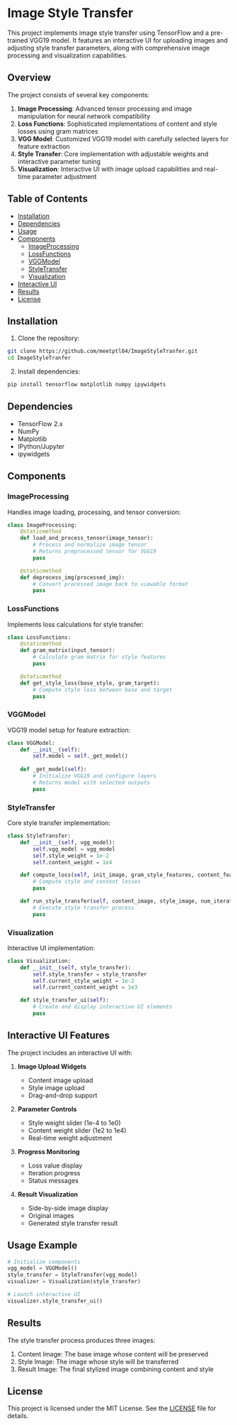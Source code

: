 # Image Style Transfer

This project implements image style transfer using TensorFlow and a pre-trained VGG19 model. It features an interactive UI for uploading images and adjusting style transfer parameters, along with comprehensive image processing and visualization capabilities.

## Overview

The project consists of several key components:

1. **Image Processing**: Advanced tensor processing and image manipulation for neural network compatibility
2. **Loss Functions**: Sophisticated implementations of content and style losses using gram matrices
3. **VGG Model**: Customized VGG19 model with carefully selected layers for feature extraction
4. **Style Transfer**: Core implementation with adjustable weights and interactive parameter tuning
5. **Visualization**: Interactive UI with image upload capabilities and real-time parameter adjustment

## Table of Contents

- [Installation](#installation)
- [Dependencies](#dependencies)
- [Usage](#usage)
- [Components](#components)
  - [ImageProcessing](#imageprocessing)
  - [LossFunctions](#lossfunctions)
  - [VGGModel](#vggmodel)
  - [StyleTransfer](#styletransfer)
  - [Visualization](#visualization)
- [Interactive UI](#interactive-ui)
- [Results](#results)
- [License](#license)

## Installation

1. Clone the repository:
```bash
git clone https://github.com/meetptl04/ImageStyleTranfer.git
cd ImageStyleTranfer
```

2. Install dependencies:
```bash
pip install tensorflow matplotlib numpy ipywidgets
```

## Dependencies

- TensorFlow 2.x
- NumPy
- Matplotlib
- IPython/Jupyter
- ipywidgets

## Components

### ImageProcessing

Handles image loading, processing, and tensor conversion:

```python
class ImageProcessing:
    @staticmethod
    def load_and_process_tensor(image_tensor):
        # Process and normalize image tensor
        # Returns preprocessed tensor for VGG19
        pass

    @staticmethod
    def deprocess_img(processed_img):
        # Convert processed image back to viewable format
        pass
```

### LossFunctions

Implements loss calculations for style transfer:

```python
class LossFunctions:
    @staticmethod
    def gram_matrix(input_tensor):
        # Calculate gram matrix for style features
        pass

    @staticmethod
    def get_style_loss(base_style, gram_target):
        # Compute style loss between base and target
        pass
```

### VGGModel

VGG19 model setup for feature extraction:

```python
class VGGModel:
    def __init__(self):
        self.model = self._get_model()
        
    def _get_model(self):
        # Initialize VGG19 and configure layers
        # Returns model with selected outputs
        pass
```

### StyleTransfer

Core style transfer implementation:

```python
class StyleTransfer:
    def __init__(self, vgg_model):
        self.vgg_model = vgg_model
        self.style_weight = 1e-2
        self.content_weight = 1e4

    def compute_loss(self, init_image, gram_style_features, content_features):
        # Compute style and content losses
        pass

    def run_style_transfer(self, content_image, style_image, num_iterations=300):
        # Execute style transfer process
        pass
```

### Visualization

Interactive UI implementation:

```python
class Visualization:
    def __init__(self, style_transfer):
        self.style_transfer = style_transfer
        self.current_style_weight = 1e-2
        self.current_content_weight = 1e3

    def style_transfer_ui(self):
        # Create and display interactive UI elements
        pass
```

## Interactive UI Features

The project includes an interactive UI with:

1. **Image Upload Widgets**
   - Content image upload
   - Style image upload
   - Drag-and-drop support

2. **Parameter Controls**
   - Style weight slider (1e-4 to 1e0)
   - Content weight slider (1e2 to 1e4)
   - Real-time weight adjustment

3. **Progress Monitoring**
   - Loss value display
   - Iteration progress
   - Status messages

4. **Result Visualization**
   - Side-by-side image display
   - Original images
   - Generated style transfer result

## Usage Example

```python
# Initialize components
vgg_model = VGGModel()
style_transfer = StyleTransfer(vgg_model)
visualizer = Visualization(style_transfer)

# Launch interactive UI
visualizer.style_transfer_ui()
```

## Results

The style transfer process produces three images:
1. Content Image: The base image whose content will be preserved
2. Style Image: The image whose style will be transferred
3. Result Image: The final stylized image combining content and style


## License

This project is licensed under the MIT License. See the [LICENSE](LICENSE) file for details.
